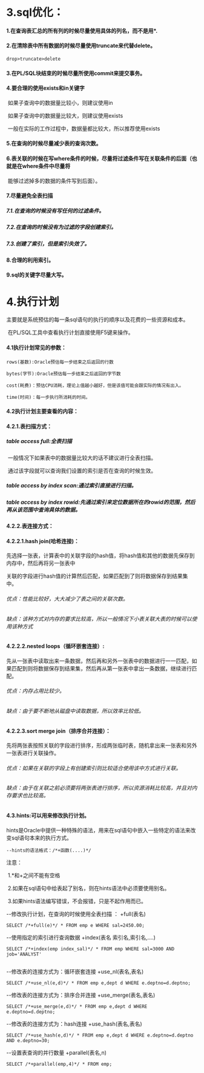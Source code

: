 # 3.sql优化：

####     1.在查询表汇总的所有列的时候尽量使用具体的列名，而不是用*.

####     2.在清除表中所有数据的时候尽量使用truncate来代替delete。

```plsql
drop>truncate>delete
```

####     3.在PL/SQL块结束的时候尽量所使用commit来提交事务。

####     4.要合理的使用exists和in关键字

​       如果子查询中的数据量比较小，则建议使用in

​       如果子查询中的数据量比较大，则建议使用exists

​       一般在实际的工作过程中，数据量都比较大，所以推荐使用exists

####     5.在查询的时候尽量减少表的查询次数。

####     6.表关联的时候在写where条件的时候，尽量将过滤条件写在关联条件的后面（也就是在where条件中尽量将

​    能够过滤掉多的数据的条件写到后面）。

####     7.尽量避免全表扫描

##### 		7.1.在查询的时候没有写任何的过滤条件。

##### 		7.2.在查询的时候没有为过滤的字段创建索引。

##### 		7.3.创建了索引，但是索引失效了。

####     8.合理的利用索引。

####     9.sql的关键字尽量大写。  



# 4.执行计划

​    主要就是系统预估的每一条sql语句的执行的顺序以及花费的一些资源和成本。

​    在PL/SQL工具中查看执行计划直接使用F5键来操作。



#### 4.1执行计划常见的参数：

```plsql
rows(基数):Oracle预估每一步结束之后返回的行数

bytes(字节):Oracle预估每一步结束之后返回的字节数

cost(耗费)：预估CPU消耗，理论上值越小越好，但是该值可能会跟实际的情况有出入。

time(时间)：每一步执行所消耗的时间。
```

  

#### 4.2执行计划主要查看的内容：

####   4.2.1.表扫描方式：

#####     table access full:全表扫描

​        一般情况下如果表中的数据量比较大的话不建议进行全表扫描。

​          通过该字段就可以查询我们设置的索引是否在查询的时候生效。

#####    table access by index scan:通过索引直接进行扫描。

#####    table access by index rowid:先通过索引来定位数据所在的rowid的范围，然后再从该范围中查询具体的数据。

#### 	4.2.2.表连接方式：

#### 		4.2.2.1.hash join(哈希连接)：

​      先选择一张表，计算表中的关联字段的hash值，将hash值和其他的数据先保存到内存中，然后再将另一张表中

​      关联的字段进行hash值的计算然后匹配，如果匹配到了则将数据保存到结果集中。

######       优点：性能比较好，大大减少了表之间的关联次数。

######       缺点：该种方式对内存的要求比较高，所以一般情况下小表关联大表的时候可以使用该种方式



#### 		4.2.2.2.nested loops（循环嵌套连接）:

  先从一张表中读取出来一条数据，然后再和另外一张表中的数据进行一一匹配，如果匹配到则将数据保存到结果集，然后再从第一张表中拿出一条数据，继续进行匹配。

######   优点：内存占用比较少。

######   缺点：由于要不断地从磁盘中读取数据，所以效率比较低。

#### 		4.2.2.3.sort merge join（排序合并连接）：

 先将两张表按照关联的字段进行排序，形成两张临时表，随机拿出来一张表和另外一张表进行关联操作。

######  优点：如果在关联的字段上有创建索引则比较适合使用该中方式进行关联。

######  缺点：由于在关联之前必须要将两张表进行排序，所以资源消耗比较高，并且对内存要求也比较高。



#### 4.3.hints:可以用来修改执行计划。

​    hints是Oracle中提供一种特殊的语法，用来在sql语句中嵌入一些特定的语法来改变sql语句本来的执行方式。

```plsql
--hints的语法格式：/*+函数(....)*/
```


  注意：

​		1.*和+之间不能有空格

​        2.如果在sql语句中给表起了别名，则在hints语法中必须要使用别名。

​        3.如果hints语法编写错误，不会报错，只是不起作用而已。



--修改执行计划，在查询的时候使用全表扫描  ：   +full(表名)

```plsql
SELECT /*+full(e)*/ * FROM emp e WHERE sal=2450.00;
```



--使用指定的索引进行查询数据        +index(表名 索引名,索引名,....)

```plsql
SELECT /*+index(emp index_sal)*/ * FROM emp WHERE sal=3000 AND job='ANALYST'


```

--修改表的连接方式为：循环嵌套连接   +use_nl(表名,表名)

```plsql
SELECT /*+use_nl(e,d)*/ * FROM emp e,dept d WHERE e.deptno=d.deptno;
```



--修改表的连接方式为：排序合并连接    +use_merge(表名,表名)

```plsql
SELECT /*+use_merge(e,d)*/ * FROM emp e,dept d WHERE e.deptno=d.deptno;
```



--修改表的连接方式为：hash连接    +use_hash(表名,表名)

```plsql
SELECT /*+use_hash(e,d)*/ * FROM emp e,dept d WHERE e.deptno=d.deptno AND e.deptno=30;
```



--设置表查询的并行数量   +parallel(表名,n)

```plsql
SELECT /*+parallel(emp,4)*/ * FROM emp;
```

